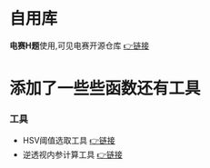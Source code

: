 # 自用库
<b>电赛H题</b>使用,可见电赛开源仓库 [👉链接](https://github.com/0Leeeezy0/24-NUEDC-E)

# 添加了一些些函数还有工具

### 工具
- HSV阈值选取工具 [👉链接](tool\HSV_tool)
- 逆透视内参计算工具 [👉链接](tool\LDC_tool)